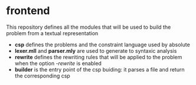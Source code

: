 # frontend
This repository defines all the modules that will be used to build the problem from a textual representation

- **csp** defines the problems and the constraint language used by absolute
- **lexer.mll** and **parser.mly** are used to generate to syntaxic analysis
- **rewrite** defines the rewriting rules that will be applied to the problem when the option *-rewrite* is enabled
- **builder** is the entry point of the csp buiding: it parses a file and return the corresponding csp
